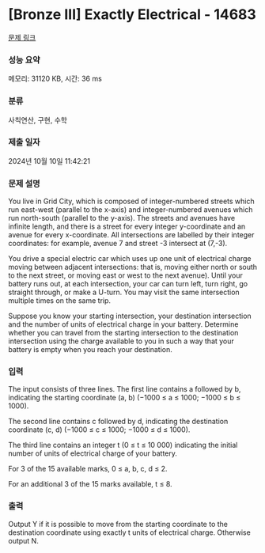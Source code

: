 # [Bronze III] Exactly Electrical - 14683 

[문제 링크](https://www.acmicpc.net/problem/14683) 

### 성능 요약

메모리: 31120 KB, 시간: 36 ms

### 분류

사칙연산, 구현, 수학

### 제출 일자

2024년 10월 10일 11:42:21

### 문제 설명

<p>You live in Grid City, which is composed of integer-numbered streets which run east-west (parallel to the x-axis) and integer-numbered avenues which run north-south (parallel to the y-axis). The streets and avenues have infinite length, and there is a street for every integer y-coordinate and an avenue for every x-coordinate. All intersections are labelled by their integer coordinates: for example, avenue 7 and street -3 intersect at (7,-3).</p>

<p>You drive a special electric car which uses up one unit of electrical charge moving between adjacent intersections: that is, moving either north or south to the next street, or moving east or west to the next avenue). Until your battery runs out, at each intersection, your car can turn left, turn right, go straight through, or make a U-turn. You may visit the same intersection multiple times on the same trip.</p>

<p>Suppose you know your starting intersection, your destination intersection and the number of units of electrical charge in your battery. Determine whether you can travel from the starting intersection to the destination intersection using the charge available to you in such a way that your battery is empty when you reach your destination.</p>

### 입력 

 <p>The input consists of three lines. The first line contains a followed by b, indicating the starting coordinate (a, b) (−1000 ≤ a ≤ 1000; −1000 ≤ b ≤ 1000).</p>

<p>The second line contains c followed by d, indicating the destination coordinate (c, d) (−1000 ≤ c ≤ 1000; −1000 ≤ d ≤ 1000).</p>

<p>The third line contains an integer t (0 ≤ t ≤ 10 000) indicating the initial number of units of electrical charge of your battery.</p>

<p>For 3 of the 15 available marks, 0 ≤ a, b, c, d ≤ 2.</p>

<p>For an additional 3 of the 15 marks available, t ≤ 8.</p>

### 출력 

 <p>Output Y if it is possible to move from the starting coordinate to the destination coordinate using exactly t units of electrical charge. Otherwise output N.</p>

